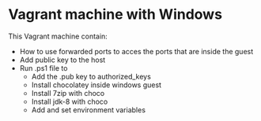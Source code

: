 # Vagrant machine with Windows
This Vagrant machine contain:
* How to use forwarded ports to acces the ports that are inside the guest
* Add public key to the host
* Run .ps1 file to
  * Add the .pub key to authorized_keys
  * Install chocolatey inside windows guest
  * Install 7zip with choco
  * Install jdk-8 with choco
  * Add and set environment variables